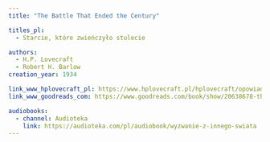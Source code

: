 ```yaml
---
title: "The Battle That Ended the Century"

titles_pl:
  - Starcie, które zwieńczyło stulecie

authors:
  - H.P. Lovecraft
  - Robert H. Barlow
creation_year: 1934

link_www_hplovecraft_pl: https://www.hplovecraft.pl/hplovecraft/opowiadania-nowele-powiesci/the-battle-that-ended-the-century/
link_www_goodreads_com: https://www.goodreads.com/book/show/20638678-the-battle-that-ended-the-century

audiobooks:
  - channel: Audioteka
    link: https://audioteka.com/pl/audiobook/wyzwanie-z-innego-swiata
---
```


